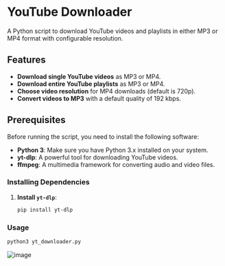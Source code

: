 # YouTube Downloader

A Python script to download YouTube videos and playlists in either MP3 or MP4 format with configurable resolution.

## Features

- **Download single YouTube videos** as MP3 or MP4.
- **Download entire YouTube playlists** as MP3 or MP4.
- **Choose video resolution** for MP4 downloads (default is 720p).
- **Convert videos to MP3** with a default quality of 192 kbps.

## Prerequisites

Before running the script, you need to install the following software:

- **Python 3**: Make sure you have Python 3.x installed on your system.
- **yt-dlp**: A powerful tool for downloading YouTube videos.
- **ffmpeg**: A multimedia framework for converting audio and video files.

### Installing Dependencies

1. **Install `yt-dlp`**:
   ```bash
   pip install yt-dlp
### Usage
   ```bash
   python3 yt_downloader.py
   ```
![image](https://github.com/user-attachments/assets/0f379bd9-25fd-4457-8a38-86667eadb782)
